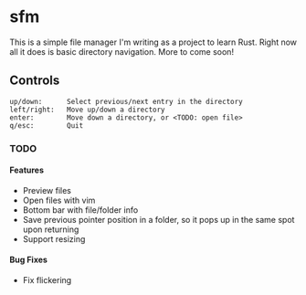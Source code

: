 # sfm
This is a simple file manager I'm writing as a project to learn Rust. Right now all it does is basic directory navigation. More to come soon!

## Controls
```
up/down:      Select previous/next entry in the directory
left/right:   Move up/down a directory
enter:        Move down a directory, or <TODO: open file>
q/esc:        Quit
```

### TODO
#### Features
- Preview files
- Open files with vim
- Bottom bar with file/folder info
- Save previous pointer position in a folder, so it pops up in the same spot upon returning
- Support resizing

#### Bug Fixes
- Fix flickering

